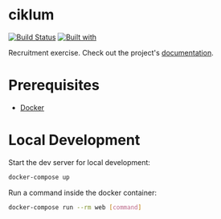 # ciklum

[![Build Status](https://travis-ci.org/damianlewandowski/ciklum.svg?branch=master)](https://travis-ci.org/damianlewandowski/ciklum)
[![Built with](https://img.shields.io/badge/Built_with-Cookiecutter_Django_Rest-F7B633.svg)](https://github.com/agconti/cookiecutter-django-rest)

Recruitment exercise. Check out the project's [documentation](http://damianlewandowski.github.io/ciklum/).

# Prerequisites

- [Docker](https://docs.docker.com/docker-for-mac/install/)  

# Local Development

Start the dev server for local development:
```bash
docker-compose up
```

Run a command inside the docker container:

```bash
docker-compose run --rm web [command]
```
